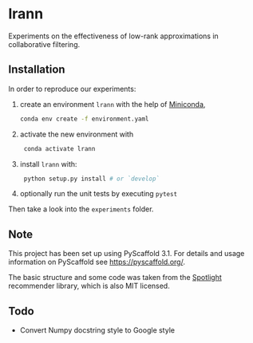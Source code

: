 # lrann

Experiments on the effectiveness of low-rank approximations in collaborative filtering.


## Installation

In order to reproduce our experiments: 

1. create an environment `lrann` with the help of [Miniconda][],
   ```bash
   conda env create -f environment.yaml
   ```
2. activate the new environment with
   ```bash
    conda activate lrann
    ```
3. install `lrann` with:
   ```bash
    python setup.py install # or `develop`
    ```
4. optionally run the unit tests by executing `pytest`

Then take a look into the `experiments` folder.

## Note

This project has been set up using PyScaffold 3.1. For details and usage
information on PyScaffold see https://pyscaffold.org/.

The basic structure and some code was taken from the [Spotlight][] recommender library, which is also MIT licensed.

## Todo

* Convert Numpy docstring style to Google style

[Miniconda]: https://conda.io/en/latest/miniconda.html
[Spotlight]: https://github.com/maciejkula/spotlight
